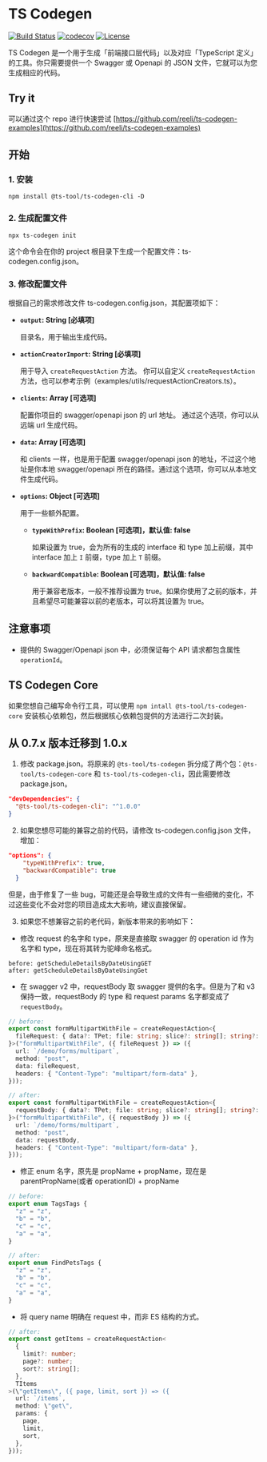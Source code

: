 # TS Codegen

[![Build Status](https://img.shields.io/travis/reeli/ts-codegen.svg?style=flat-square&branch=master)](https://travis-ci.org/reeli/ts-codegen)
[![codecov](https://codecov.io/gh/reeli/ts-codegen/branch/master/graph/badge.svg?style=flat-square)](https://codecov.io/gh/reeli/ts-codegen)
[![License](https://img.shields.io/npm/l/@ts-tool/ts-codegen.svg?style=flat-square)](https://npmjs.org/package/@ts-tool/ts-codegen)

TS Codegen 是一个用于生成「前端接口层代码」以及对应「TypeScript 定义」的工具。你只需要提供一个 Swagger 或 Openapi 的 JSON 文件，它就可以为您生成相应的代码。

## Try it

可以通过这个 repo 进行快速尝试 [https://github.com/reeli/ts-codegen-examples](https://github.com/reeli/ts-codegen-examples)

## 开始

### 1. 安装

`npm install @ts-tool/ts-codegen-cli -D`

### 2. 生成配置文件

`npx ts-codegen init`

这个命令会在你的 project 根目录下生成一个配置文件：ts-codegen.config.json。

### 3. 修改配置文件

根据自己的需求修改文件 ts-codegen.config.json，其配置项如下：

- **`output`: String [必填项]**

    目录名，用于输出生成代码。

- **`actionCreatorImport`: String [必填项]**

    用于导入 `createRequestAction` 方法。 你可以自定义 `createRequestAction` 方法，也可以参考示例（examples/utils/requestActionCreators.ts）。

- **`clients`: Array [可选项]**

    配置你项目的 swagger/openapi json 的 url 地址。 通过这个选项，你可以从远端 url 生成代码。

- **`data`: Array [可选项]**

    和 clients 一样，也是用于配置 swagger/openapi json 的地址，不过这个地址是你本地 swagger/openapi 所在的路径。通过这个选项，你可以从本地文件生成代码。

- **`options`: Object [可选项]**

    用于一些额外配置。

    - **`typeWithPrefix`: Boolean [可选项]，默认值: false**
    
        如果设置为 true，会为所有的生成的 interface 和 type 加上前缀，其中 interface 加上 `I` 前缀，type 加上 `T` 前缀。
    
    - **`backwardCompatible`: Boolean [可选项]，默认值: false**
    
        用于兼容老版本，一般不推荐设置为 true。如果你使用了之前的版本，并且希望尽可能兼容以前的老版本，可以将其设置为 true。

## 注意事项

- 提供的 Swagger/Openapi json 中，必须保证每个 API 请求都包含属性 `operationId`。

## TS Codegen Core

如果您想自己编写命令行工具，可以使用 `npm intall @ts-tool/ts-codegen-core` 安装核心依赖包，然后根据核心依赖包提供的方法进行二次封装。

## 从 0.7.x 版本迁移到 1.0.x 

1. 修改 package.json。将原来的 `@ts-tool/ts-codegen` 拆分成了两个包：`@ts-tool/ts-codegen-core` 和 `ts-tool/ts-codegen-cli`，因此需要修改 package.json。

```json
"devDependencies": {
  "@ts-tool/ts-codegen-cli": "^1.0.0"
}
```

2. 如果您想尽可能的兼容之前的代码，请修改 ts-codegen.config.json 文件，增加：

```json
"options": {
    "typeWithPrefix": true,
    "backwardCompatible": true
  }
```

但是，由于修复了一些 bug，可能还是会导致生成的文件有一些细微的变化，不过这些变化不会对您的项目造成太大影响，建议直接保留。

3. 如果您不想兼容之前的老代码，新版本带来的影响如下：

- 修改 request 的名字和 type，原来是直接取 swagger 的 operation id 作为名字和 type，现在将其转为驼峰命名格式。

```text
before: getScheduleDetailsByDateUsingGET
after: getScheduleDetailsByDateUsingGet
```

- 在 swagger v2 中，requestBody 取 swagger 提供的名字。但是为了和 v3 保持一致，requestBody 的 type 和 request params 名字都变成了 `requestBody`。

```typescript
// before:
export const formMultipartWithFile = createRequestAction<{
  fileRequest: { data?: TPet; file: string; slice?: string[]; string?: string };
}>("formMultipartWithFile", ({ fileRequest }) => ({
  url: `/demo/forms/multipart`,
  method: "post",
  data: fileRequest,
  headers: { "Content-Type": "multipart/form-data" },
}));

// after:
export const formMultipartWithFile = createRequestAction<{
  requestBody: { data?: TPet; file: string; slice?: string[]; string?: string };
}>("formMultipartWithFile", ({ requestBody }) => ({
  url: `/demo/forms/multipart`,
  method: "post",
  data: requestBody,
  headers: { "Content-Type": "multipart/form-data" },
}));
```

- 修正 enum 名字，原先是 propName + propName，现在是 parentPropName(或者 operationID) + propName

```typescript
// before:
export enum TagsTags {
  "z" = "z",
  "b" = "b",
  "c" = "c",
  "a" = "a",
}

// after:
export enum FindPetsTags {
  "z" = "z",
  "b" = "b",
  "c" = "c",
  "a" = "a",
}
```

- 将 query name 明确在 request 中，而非 ES 结构的方式。

```typescript
// after:
export const getItems = createRequestAction<
  {
    limit?: number;
    page?: number;
    sort?: string[];
  },
  TItems
>(\"getItems\", ({ page, limit, sort }) => ({
  url: `/items`,
  method: \"get\",
  params: {
    page,
    limit,
    sort,
  },
}));
```  



